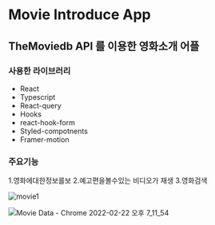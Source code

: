 
# Movie Introduce App

## TheMoviedb API 를 이용한 영화소개 어플

 ### 사용한 라이브러리
 * React
  * Typescript
  * React-query
  * Hooks
  * react-hook-form
  * Styled-compotnents
  * Framer-motion 
### 주요기능
  1.영화에대한정보를보
  2.예고편을볼수있는 비디오가 재생
  3.영화검색
  
![movie1](https://user-images.githubusercontent.com/80139780/155116026-37004d4c-727c-4e69-8d00-b201ac9e4a79.gif)

  
![Movie Data - Chrome 2022-02-22 오후 7_11_54](https://user-images.githubusercontent.com/80139780/155115799-ff18a051-cb75-4333-b020-9e05c6a28330.png)
